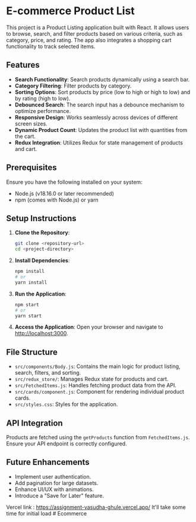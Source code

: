 #  E-commerce Product List

This project is a Product Listing application built with React. It allows users to browse, search, and filter products based on various criteria, such as category, price, and rating. The app also integrates a shopping cart functionality to track selected items.

## Features

- **Search Functionality**: Search products dynamically using a search bar.
- **Category Filtering**: Filter products by category.
- **Sorting Options**: Sort products by price (low to high or high to low) and by rating (high to low).
- **Debounced Search**: The search input has a debounce mechanism to optimize performance.
- **Responsive Design**: Works seamlessly across devices of different screen sizes.
- **Dynamic Product Count**: Updates the product list with quantities from the cart.
- **Redux Integration**: Utilizes Redux for state management of products and cart.

## Prerequisites

Ensure you have the following installed on your system:

- Node.js (v18.16.0 or later recommended)
- npm (comes with Node.js) or yarn

## Setup Instructions

1. **Clone the Repository**:
   ```bash
   git clone <repository-url>
   cd <project-directory>
   ```

2. **Install Dependencies**:
   ```bash
   npm install
   # or
   yarn install
   ```

3. **Run the Application**:
   ```bash
   npm start
   # or
   yarn start
   ```

4. **Access the Application**:
   Open your browser and navigate to [http://localhost:3000](http://localhost:3000).

## File Structure

- `src/components/Body.js`: Contains the main logic for product listing, search, filters, and sorting.
- `src/redux_store/`: Manages Redux state for products and cart.
- `src/FetchedItems.js`: Handles fetching product data from the API.
- `src/cards/component.js`: Component for rendering individual product cards.
- `src/styles.css`: Styles for the application.


## API Integration

Products are fetched using the `getProducts` function from `FetchedItems.js`. Ensure your API endpoint is correctly configured.

## Future Enhancements

- Implement user authentication.
- Add pagination for large datasets.
- Enhance UI/UX with animations.
- Introduce a "Save for Later" feature.


Vercel link : https://assignment-vasudha-ghule.vercel.app/
It'll take some time for initial load 
#   E c o m m e r c e  
 